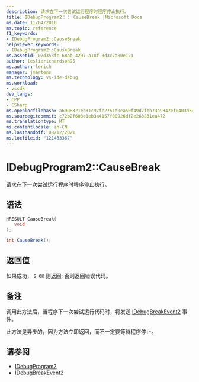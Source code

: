 ```yaml
---
description: 请求在下一次尝试运行程序时程序停止执行。
title: IDebugProgram2：： CauseBreak |Microsoft Docs
ms.date: 11/04/2016
ms.topic: reference
f1_keywords:
- IDebugProgram2::CauseBreak
helpviewer_keywords:
- IDebugProgram2::CauseBreak
ms.assetid: 07d353fc-68ab-4297-a18f-3d3c7a80e121
author: leslierichardson95
ms.author: lerich
manager: jmartens
ms.technology: vs-ide-debug
ms.workload:
- vssdk
dev_langs:
- CPP
- CSharp
ms.openlocfilehash: a6998321eb31c97fc2751d0ea50f49d7fbb73a9347ef0403d545ea285a6c40f5
ms.sourcegitcommit: c72b2f603e1eb3a4157f00926df2e263831ea472
ms.translationtype: MT
ms.contentlocale: zh-CN
ms.lasthandoff: 08/12/2021
ms.locfileid: "121433367"
---
```

# <a name="idebugprogram2causebreak"></a>IDebugProgram2::CauseBreak
请求在下一次尝试运行程序时程序停止执行。

## <a name="syntax"></a>语法

```cpp
HRESULT CauseBreak( 
   void 
);
```

```csharp
int CauseBreak();
```

## <a name="return-value"></a>返回值
 如果成功， `S_OK` 则返回; 否则返回错误代码。

## <a name="remarks"></a>备注
 调用此方法后，当程序下一次尝试运行代码时，将发送 [IDebugBreakEvent2](../../../extensibility/debugger/reference/idebugbreakevent2.md) 事件。

 此方法是异步的，因为方法立即返回，而不一定要等待程序停止。

## <a name="see-also"></a>请参阅
- [IDebugProgram2](../../../extensibility/debugger/reference/idebugprogram2.md)
- [IDebugBreakEvent2](../../../extensibility/debugger/reference/idebugbreakevent2.md)
